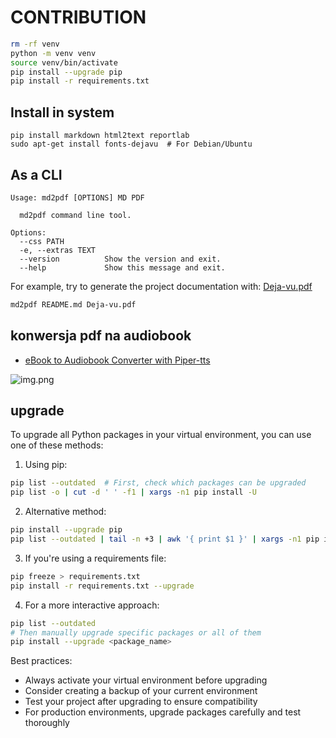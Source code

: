 # CONTRIBUTION


```bash
rm -rf venv
python -m venv venv
source venv/bin/activate
pip install --upgrade pip
pip install -r requirements.txt
```

## Install in system
```
pip install markdown html2text reportlab
sudo apt-get install fonts-dejavu  # For Debian/Ubuntu
```

## As a CLI

```
Usage: md2pdf [OPTIONS] MD PDF

  md2pdf command line tool.

Options:
  --css PATH
  -e, --extras TEXT
  --version          Show the version and exit.
  --help             Show this message and exit.
```

For example, try to generate the project documentation with:
[Deja-vu.pdf](Deja-vu.pdf)
```bash
md2pdf README.md Deja-vu.pdf
```

## konwersja pdf na audiobook

+ [eBook to Audiobook Converter with Piper-tts](https://huggingface.co/spaces/drewThomasson/ebook2audiobookpiper-tts-GPU/blob/81daf8c663616945516abb0efd3738bc9932c183/README.md)

![img.png](img/text2audio.png)


## upgrade

To upgrade all Python packages in your virtual environment, you can use one of these methods:

1. Using pip:
```bash
pip list --outdated  # First, check which packages can be upgraded
pip list -o | cut -d ' ' -f1 | xargs -n1 pip install -U
```

2. Alternative method:
```bash
pip install --upgrade pip
pip list --outdated | tail -n +3 | awk '{ print $1 }' | xargs -n1 pip install -U
```

3. If you're using a requirements file:
```bash
pip freeze > requirements.txt
pip install -r requirements.txt --upgrade
```

4. For a more interactive approach:
```bash
pip list --outdated
# Then manually upgrade specific packages or all of them
pip install --upgrade <package_name>
```

Best practices:
- Always activate your virtual environment before upgrading
- Consider creating a backup of your current environment
- Test your project after upgrading to ensure compatibility
- For production environments, upgrade packages carefully and test thoroughly


